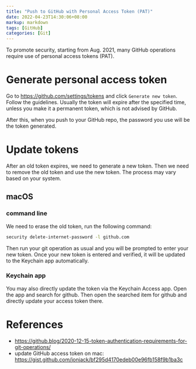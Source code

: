 ```yaml
---
title: "Push to GitHub with Personal Access Token (PAT)"
date: 2022-04-23T14:30:06+08:00
markup: markdown
tags: [GitHub]
categories: [Git]
---
```


To promote security, starting from Aug. 2021, many GitHub operations require use of personal access tokens (PAT).

<!--more-->

# Generate personal access token

Go to https://github.com/settings/tokens and click `Generate new token`. Follow the guidelines.
Usually the token will expire after the specified time, unless you make it a permanent token,
which is not advised by GitHub.

After this, when you push to your GitHub repo, the password you use will be the token generated.

# Update tokens

After an old token expires, we need to generate a new token.
Then we need to remove the old token and use the new token.
The process may vary based on your system.

## macOS

### command line

We need to erase the old token, run the following command:

```bash
security delete-internet-password -l github.com
```

Then run your git operation as usual and you will be prompted to enter your new token.
Once your new token is entered and verified, it will be updated to the Keychain app automatically.

### Keychain app

You may also directly update the token via the Keychain Access app.
Open the app and search for github.
Then open the searched item for github and directly update your access token there.

# References

+ https://github.blog/2020-12-15-token-authentication-requirements-for-git-operations/
+ update GitHub access token on mac: https://gist.github.com/jonjack/bf295d4170edeb00e96fb158f9b1ba3c
